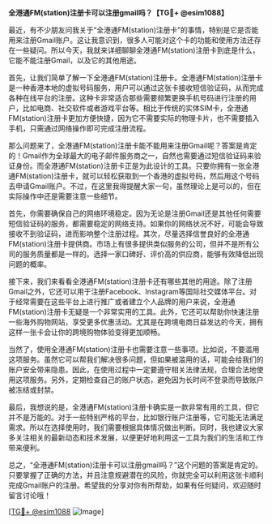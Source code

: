 **全港通FM(station)注册卡可以注册gmail吗？【TG💪+ @esim1088】**

最近，有不少朋友问我关于“全港通FM(station)注册卡”的事情，特别是它是否能用来注册Gmail账户。这让我意识到，很多人可能对这个卡的功能和使用方法还存在一些疑问。所以今天，我就来详细聊聊全港通FM(station)注册卡到底是什么，它能不能注册Gmail，以及它的其他用途。

首先，让我们简单了解一下全港通FM(station)注册卡。全港通FM(station)注册卡是一种香港本地的虚拟号码服务，用户可以通过这张卡接收短信验证码，从而完成各种在线平台的注册。这种卡非常适合那些需要频繁更换手机号码进行注册的用户，比如电商、社交软件或者游戏平台等。相比于传统的实体SIM卡，全港通FM(station)注册卡更加方便快捷，因为它不需要实际的物理卡片，也不需要插入手机，只需通过网络操作即可完成注册流程。

那么问题来了，全港通FM(station)注册卡能不能用来注册Gmail呢？答案是肯定的！Gmail作为全球最大的电子邮件服务商之一，自然也需要通过短信验证码来验证身份。而全港通FM(station)注册卡正是为此设计的工具。只要你拥有一张全港通FM(station)注册卡，就可以轻松获取到一个香港的虚拟号码，然后用这个号码去申请Gmail账户。不过，在这里我得提醒大家一句，虽然理论上是可以的，但在实际操作中还是需要注意一些细节。

首先，你需要确保自己的网络环境稳定。因为无论是注册Gmail还是其他任何需要短信验证码的服务，都需要稳定的网络支持。如果你的网络状况不好，可能会导致接收不到验证码，进而影响整个注册过程。其次，尽量选择信誉良好的全港通FM(station)注册卡提供商。市场上有很多提供类似服务的公司，但并不是所有公司的服务质量都是一样的。选择一家口碑好、评价高的供应商，能够有效降低出现问题的概率。

接下来，我们来看看全港通FM(station)注册卡还有哪些其他的用途。除了注册Gmail之外，它还可以用于注册Facebook、Instagram等国际社交媒体平台。对于经常需要在这些平台上进行推广或者建立个人品牌的用户来说，全港通FM(station)注册卡无疑是一个非常实用的工具。此外，它还可以帮助你快速注册一些海外购物网站，享受更多优惠活动。尤其是在跨境电商日益发达的今天，拥有这样一张卡会让你的跨境购物体验变得更加顺畅。

当然了，使用全港通FM(station)注册卡也需要注意一些事项。比如说，不要滥用这项服务。虽然它可以帮我们解决很多问题，但如果被滥用的话，可能会给我们的账户安全带来隐患。因此，在使用过程中一定要遵守相关法律法规，合理合法地使用这项服务。另外，定期检查自己的账户状态，避免因为长时间不登录而导致账户被冻结或封禁。

最后，我想说的是，全港通FM(station)注册卡确实是一款非常有用的工具，但它并不是万能的。对于一些特别严格的平台，比如银行账户注册等，它可能无法满足需求。所以在选择使用时，我们需要根据具体情况做出判断。同时，我也建议大家多关注相关的最新动态和技术发展，以便更好地利用这一工具为我们的生活和工作带来便利。

总之，“全港通FM(station)注册卡可以注册gmail吗？”这个问题的答案是肯定的。只要掌握了正确的方法，并且注意规避潜在的风险，你就完全可以利用这张卡顺利完成Gmail账户的注册。希望我的分享对你有所帮助，如果有任何疑问，欢迎随时留言讨论哦！

[[TG💪+ @esim1088](https://t.me/s/esim1088) ![Image](https://i.postimg.cc/4NQfJmqS/Snipaste-2025-05-13-00-14-12.png)]